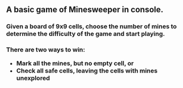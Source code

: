 <h2> A basic game of Minesweeper in console. </h2>
<h3>Given a board of 9x9 cells, choose the number of mines to determine the difficulty of the game and start playing. </h3>
<h3>There are two ways to win:
<ul>
<li>Mark all the mines, but no empty cell, or</li>
<li>Check all safe cells, leaving the cells with mines unexplored</li>
</ul>
